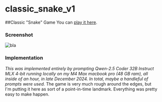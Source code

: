 # classic_snake_v1
##Classic "Snake" Game
You can [play it here](https://nuclearcyborg.com/ai/classic_snake_v1/).

### Screenshot
![bla](https://github.com/user-attachments/assets/fc8a183f-7b65-40d8-ad97-2cc0f46aad69)


### Implementation
*This was implemented entirely by prompting Qwen-2.5 Coder 32B Instruct MLX 4-bit running locally on my M4 Max macbook pro (48 GB ram), all inside of an hour, in late December 2024.  In total, maybe a handleful of prompts were used.*  The game is very much rough around the edges, but I'm putting it here as sort of a point-in-time landmark.  Everything was pretty easy to make happen.


